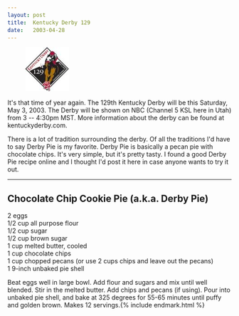```yaml
---
layout:	post
title:	Kentucky Derby 129
date:	2003-04-28
---
```


<figure class="alignleft">
    <img src="/assets/images/2003-04-28-derby129.jpg" style="width: 98px;" alt="Kentucky Derby 129 Logo" />
</figure>

It's that time of year again. The 129th Kentucky Derby will be this Saturday, May 3, 2003. The Derby will be shown on NBC (Channel 5 KSL here in Utah) from 3 -- 4:30pm MST. More information about the derby can be found at kentuckyderby.com.

There is a lot of tradition surrounding the derby. Of all the traditions I'd have to say Derby Pie is my favorite. Derby Pie is basically a pecan pie with chocolate chips. It's very simple, but it's pretty tasty. I found a good Derby Pie recipe online and I thought I'd post it here in case anyone wants to try it out.

---

## Chocolate Chip Cookie Pie (a.k.a. Derby Pie)

2 eggs  
1/2 cup all purpose flour  
1/2 cup sugar  
1/2 cup brown sugar  
1 cup melted butter, cooled  
1 cup chocolate chips  
1 cup chopped pecans (or use 2 cups chips and leave out the pecans)  
1 9-inch unbaked pie shell

Beat eggs well in large bowl. Add flour and sugars and mix until well blended. Stir in the melted butter. Add chips and pecans (if using). Pour into unbaked pie shell, and bake at 325 degrees for 55-65 minutes until puffy and golden brown. Makes 12 servings.{% include endmark.html %}